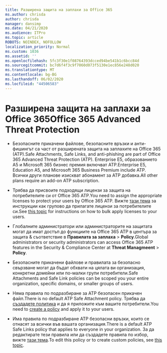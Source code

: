 ```yaml
---
title: Разширена защита на заплахи за Office 365
ms.author: chrisda
author: chrisda
manager: dansimp
ms.date: 04/21/2020
ms.audience: ITPro
ms.topic: article
ROBOTS: NOINDEX, NOFOLLOW
localization_priority: Normal
ms.custom: 1036
ms.assetid: ''
ms.openlocfilehash: 5fc3f30e1f08764393dcced94be541b1c6bcc84d
ms.sourcegitcommit: bc7d6f4f3c9f7060d073f5130e1ec856e248d020
ms.translationtype: MT
ms.contentlocale: bg-BG
ms.lasthandoff: 06/02/2020
ms.locfileid: "44506583"
---
```

# <a name="office-365-advanced-threat-protection"></a><span data-ttu-id="0cd81-102">Разширена защита на заплахи за Office 365</span><span class="sxs-lookup"><span data-stu-id="0cd81-102">Office 365 Advanced Threat Protection</span></span>

- <span data-ttu-id="0cd81-103">Безопасните прикачени файлове, безопасните връзки и анти-фишингът са част от разширената защита на заплахите на Office 365 (ATP).</span><span class="sxs-lookup"><span data-stu-id="0cd81-103">Safe Attachments, Safe Links, and anti-phishing are part of Office 365 Advanced Threat Protection (ATP).</span></span> <span data-ttu-id="0cd81-104">Enterprise E5, образованието A5 и Microsoft 365 бизнес премия включват ATP.</span><span class="sxs-lookup"><span data-stu-id="0cd81-104">Enterprise E5, Education A5, and Microsoft 365 Business Premium include ATP.</span></span> <span data-ttu-id="0cd81-105">Всички други планове изискват абонамент за ATP добавка.</span><span class="sxs-lookup"><span data-stu-id="0cd81-105">All other plans require an add-on ATP subscription.</span></span>

- <span data-ttu-id="0cd81-106">Трябва да присвоите подходящи лицензи за защита на потребителите си от Office 365 ATP.</span><span class="sxs-lookup"><span data-stu-id="0cd81-106">You need to assign the appropriate licenses to protect your users by Office 365 ATP.</span></span> <span data-ttu-id="0cd81-107">Вижте [тази тема](https://docs.microsoft.com/microsoft-365/admin/add-users/add-users) за инструкции как групово да прилагате лицензи за потребителите си.</span><span class="sxs-lookup"><span data-stu-id="0cd81-107">See [this topic](https://docs.microsoft.com/microsoft-365/admin/add-users/add-users) for instructions on how to bulk apply licenses to your users.</span></span>

- <span data-ttu-id="0cd81-108">Глобалните администратори или администраторите на защитата могат да имат достъп до функциите на Office 365 ATP в центъра за защита & съответствие в **Правилата за заплаха** \> **Policy**.</span><span class="sxs-lookup"><span data-stu-id="0cd81-108">Global administrators or security administrators can access Office 365 ATP features in the Security & Compliance Center at **Threat Managmeent** \> **Policy**.</span></span>

- <span data-ttu-id="0cd81-109">Безопасните прикачени файлове и правилата за безопасно свързване могат да бъдат обхвати на цялата ви организация, конкретни домейни или по-малки групи потребители.</span><span class="sxs-lookup"><span data-stu-id="0cd81-109">Safe Attachments and Safe Link policies can be scoped you your entire organization, specific domains, or smaller groups of users.</span></span>

- <span data-ttu-id="0cd81-110">Няма правила по подразбиране за ATP безопасен прикачен файл.</span><span class="sxs-lookup"><span data-stu-id="0cd81-110">There is no default ATP Safe Attachment policy.</span></span> <span data-ttu-id="0cd81-111">Трябва да [създадете политика](https://docs.microsoft.com/microsoft-365/security/office-365-security/set-up-atp-safe-attachments-policies) и да я приложите към вашите потребители.</span><span class="sxs-lookup"><span data-stu-id="0cd81-111">You need to [create a policy](https://docs.microsoft.com/microsoft-365/security/office-365-security/set-up-atp-safe-attachments-policies) and apply it to your users.</span></span>

- <span data-ttu-id="0cd81-112">Има правила по подразбиране ATP безопасни връзки, които се отнасят за всички във вашата организация.</span><span class="sxs-lookup"><span data-stu-id="0cd81-112">There is a default ATP Safe Links policy that applies to everyone in your organization.</span></span> <span data-ttu-id="0cd81-113">За да редактирате тези правила или да създадете правила по избор, вижте [тази тема](https://docs.microsoft.com/microsoft-365/security/office-365-security/set-up-atp-safe-links-policies).</span><span class="sxs-lookup"><span data-stu-id="0cd81-113">To edit this policy or to create custom policies, see [this topic](https://docs.microsoft.com/microsoft-365/security/office-365-security/set-up-atp-safe-links-policies).</span></span>
